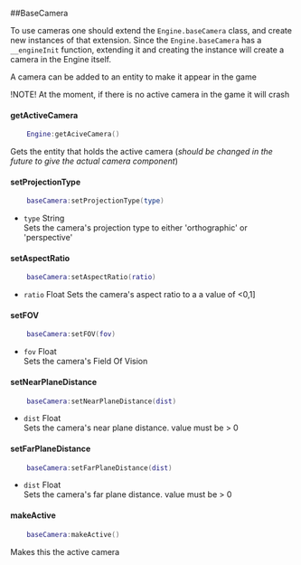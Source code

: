 ##BaseCamera

To use cameras one should extend the `Engine.baseCamera` class, and create new instances of that extension.
Since the `Engine.baseCamera` has a `__engineInit` function, extending it and creating the instance will create a camera in the Engine itself.

A camera can be added to an entity to make it appear in the game

!NOTE! At the moment, if there is no active camera in the game it will crash

#### getActiveCamera
```lua
	Engine:getAciveCamera()
```
Gets the entity that holds the active camera (_should be changed in the future to give the actual camera component_)

#### setProjectionType
```lua
	baseCamera:setProjectionType(type)
```
* `type` String  
Sets the camera's projection type to either 'orthographic' or 'perspective'

#### setAspectRatio
```lua
	baseCamera:setAspectRatio(ratio)
```
* `ratio` Float
Sets the camera's aspect ratio to a a value of <0,1]

#### setFOV
```lua
	baseCamera:setFOV(fov)
```
* `fov` Float   
Sets the camera's Field Of Vision

#### setNearPlaneDistance
```lua
	baseCamera:setNearPlaneDistance(dist)
```
* `dist` Float   
Sets the camera's near plane distance. value must be > 0

#### setFarPlaneDistance
```lua
	baseCamera:setFarPlaneDistance(dist)
```
* `dist` Float  
Sets the camera's far plane distance. value must be > 0

#### makeActive
```lua
	baseCamera:makeActive()
```
Makes this the active camera
